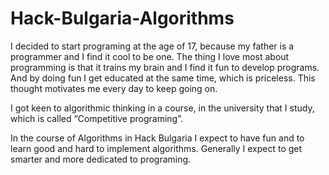 # Hack-Bulgaria-Algorithms

  I decided to start programing at the age of 17, because my father is a programmer and I find it cool to be one. The thing I love most about programming is that it trains my brain and I find it fun to develop programs. And by doing fun I get educated at the same time, which is priceless. This thought motivates me every day to keep going on.
  
  I got keen to algorithmic thinking in a course, in the university that I study, which is called “Competitive programing”. 
  
  In the course of Algorithms in Hack Bulgaria I expect to have fun and to learn good and hard to implement algorithms. Generally I expect to get smarter and more dedicated to programing.
